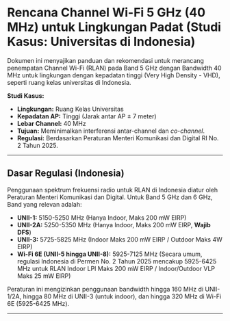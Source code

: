 # Rencana Channel Wi-Fi 5 GHz (40 MHz) untuk Lingkungan Padat (Studi Kasus: Universitas di Indonesia)

Dokumen ini menyajikan panduan dan rekomendasi untuk merancang penempatan Channel Wi-Fi (RLAN) pada Band 5 GHz dengan Bandwidth 40 MHz untuk lingkungan dengan kepadatan tinggi (Very High Density - VHD), seperti ruang kelas universitas di Indonesia.

**Studi Kasus:**
* **Lingkungan:** Ruang Kelas Universitas
* **Kepadatan AP:** Tinggi (Jarak antar AP ± 7 meter)
* **Lebar Channel:** 40 MHz
* **Tujuan:** Meminimalkan interferensi antar-channel dan *co-channel*.
* **Regulasi:** Berdasarkan Peraturan Menteri Komunikasi dan Digital RI No. 2 Tahun 2025.

---

## Dasar Regulasi (Indonesia)

Penggunaan spektrum frekuensi radio untuk RLAN di Indonesia diatur oleh Peraturan Menteri Komunikasi dan Digital. Untuk Band 5 GHz dan 6 GHz, Band yang relevan adalah:

* **UNII-1:** 5150-5250 MHz (Hanya Indoor, Maks 200 mW EIRP)
* **UNII-2A:** 5250-5350 MHz (Hanya Indoor, Maks 200 mW EIRP, **Wajib DFS**)
* **UNII-3:** 5725-5825 MHz (Indoor Maks 200 mW EIRP / Outdoor Maks 4W EIRP)
* **Wi-Fi 6E (UNII-5 hingga UNII-8):** 5925-7125 MHz (Secara umum, regulasi Indonesia di Permen No. 2 Tahun 2025 mencakup 5925-6425 MHz untuk RLAN Indoor LPI Maks 200 mW EIRP / Indoor/Outdoor VLP Maks 25 mW EIRP)

Peraturan ini mengizinkan penggunaan bandwidth hingga 160 MHz di UNII-1/2A, hingga 80 MHz di UNII-3 (untuk indoor), dan hingga 320 MHz di Wi-Fi 6E (5925-6425 MHz).

---
